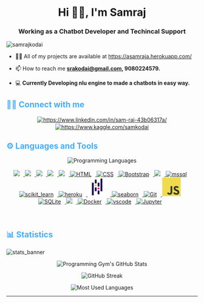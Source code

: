 <div style="background-color:balck;">

<h1 align="center">Hi 👋👋, I'm Samraj</h1>
<h3 align="center">Working as a Chatbot Developer and Techincal Support</h3>

<p align="left"> <img src="https://komarev.com/ghpvc/?username=samrajkodai&label=Profile%20views&color=0e75b6&style=flat" alt="samrajkodai" /> </p>

- 👨‍💻 All of my projects are available at https://asamraja.herokuapp.com/

- 📫 How to reach me **srakodai@gmail.com, 9080224579.**

- 💻 **Currently Developing nlu engine to made a chatbots in easy way.**



<!-- Connect with me -->

<h2 style="color: #44AEFB">👨‍💻 Connect with me</h2>

<p align="center">
<a href="https://linkedin.com/in/https://www.linkedin.com/in/sam-raj-43b06317a/" target="blank"><img align="center" src="https://cdn.jsdelivr.net/gh/devicons/devicon/icons/linkedin/linkedin-original.svg" alt="https://www.linkedin.com/in/sam-raj-43b06317a/" height="50" width="50" /></a>
<a href="https://kaggle.com/https://www.kaggle.com/samkodai" target="blank"><img align="center" src="https://cdn.jsdelivr.net/gh/devicons/devicon/icons/kaggle/kaggle-original.svg" alt="https://www.kaggle.com/samkodai" height="50" width="50" /></a>
</p>



<!-- Languages and Tools -->

<h2 style="color: #44AEFB">⚙️ Languages and Tools</h2>
<div align="center" style="display:block;">
    <img width="100px" alt="Programming Languages" src="https://user-images.githubusercontent.com/78341798/194531121-47b0119a-ce00-439d-b586-125f86acb098.png"/> 
</div>
<br>   
<!-- Icons Resources -->
<!-- https://devicon.dev/ -->
<!-- https://cdn.jsdelivr.net/npm/simple-icons@v3/icons/ -->
<div align="center">
  <a href="" target="_blank" rel="noreferrer">
      <img src="https://cdn.jsdelivr.net/gh/devicons/devicon/icons/python/python-original-wordmark.svg" height="50px" style="padding-right:10px;"/>
      
  </a>
  <a href=" target="_blank" rel="noreferrer">
     <img src="https://cdn.jsdelivr.net/gh/devicons/devicon/icons/django/django-plain.svg" height="50px" style="padding-right:10px;"/>
         
  </a>
  <a href="" target="_blank" rel="noreferrer">
      <img src="https://cdn.jsdelivr.net/gh/devicons/devicon/icons/tensorflow/tensorflow-original.svg" height="50px" style="padding-right:10px;"/>
  </a>
  <a href="" target="_blank" rel="noreferrer">
       <img src="https://cdn.jsdelivr.net/gh/devicons/devicon/icons/flask/flask-original.svg" height="50px" style="padding-right:10px;"/>
  </a>
  <a href="" target="_blank" rel="noreferrer">
      <img src="https://cdn.jsdelivr.net/gh/devicons/devicon/icons/mysql/mysql-original.svg" height="50px" style="padding-right:10px;"/>
  </a>                                                                                                                                 
                                                                                                                                       
  <a href="https://developer.mozilla.org/en-US/docs/Web/HTML" target="_blank" rel="noreferrer">
      <img  alt="HTML" height="50px" style="padding-right:10px;" src="https://cdn.jsdelivr.net/gh/devicons/devicon/icons/html5/html5-original.svg"/>
  </a>
  <a href="https://developer.mozilla.org/en-US/docs/Web/CSS" target="_blank" rel="noreferrer">
      <img  alt="CSS" height="50px" style="padding-right:10px;" src="https://cdn.jsdelivr.net/gh/devicons/devicon/icons/css3/css3-original.svg"/>
  </a>
  <a href="https://getbootstrap.com/" target="_blank" rel="noreferrer">
      <img  alt="Bootstrap" height="50px" style="padding-right:10px;" src="https://cdn.jsdelivr.net/gh/devicons/devicon/icons/bootstrap/bootstrap-original.svg"/>
  </a>

  <a href="" target="_blank" rel="noreferrer">                                                         
       <img src="https://cdn.jsdelivr.net/gh/devicons/devicon/icons/postgresql/postgresql-original.svg" height="50px" style="padding-right:10px;"/>
  </a>    
  <a href="" target="_blank" rel="noreferrer">         
       <img src="https://www.svgrepo.com/show/303229/microsoft-sql-server-logo.svg" alt="mssql" height="50px" style="padding-right:10px;"/> 
  </a>
  <a href="" target="_blank" rel="noreferrer">
      <img src="https://upload.wikimedia.org/wikipedia/commons/0/05/Scikit_learn_logo_small.svg" alt="scikit_learn" height="50px" style="padding-right:10px;"/>
      
  </a>
  <a href="" target="_blank" rel="noreferrer">
      <img src="https://www.vectorlogo.zone/logos/heroku/heroku-icon.svg" alt="heroku" height="50px" style="padding-right:10px;"/> </a> <a href="https://www.microsoft.com/en-us/sql-server" target="_blank" rel="noreferrer">
      
  </a>
  <a href="/" target="_blank" rel="noreferrer">
      <img src="https://raw.githubusercontent.com/devicons/devicon/2ae2a900d2f041da66e950e4d48052658d850630/icons/pandas/pandas-original.svg" alt="pandas" height="50px" style="padding-right:10px;"/>   
  </a>
  <a href="" target="_blank" rel="noreferrer">
       <img src="https://seaborn.pydata.org/_images/logo-mark-lightbg.svg" alt="seaborn" height="50px" style="padding-right:10px;"/>
      
  </a>
  <a href="https://git-scm.com/" target="_blank" rel="noreferrer">
      <img  alt="Git" height="50px" style="padding-right:10px;" src="https://cdn.jsdelivr.net/gh/devicons/devicon/icons/git/git-original.svg"/>
  </a>
  <a href="/" target="_blank" rel="noreferrer">
     <img src="https://raw.githubusercontent.com/devicons/devicon/master/icons/javascript/javascript-original.svg" alt="javascript" height="50px" style="padding-right:10px;"/>
      
  </a>

  <a href="https://www.sqlite.org/index.html" target="_blank" rel="noreferrer">
      <img  alt="SQLite" height="50px" style="padding-right:10px;" src="https://cdn.jsdelivr.net/gh/devicons/devicon/icons/sqlite/sqlite-original.svg"/>
  </a>
  <a href="https://www.npmjs.com/" target="_blank" rel="noreferrer">
       <img src="https://cdn.jsdelivr.net/gh/devicons/devicon/icons/pycharm/pycharm-original.svg" height="50px" style="padding-right:10px;"/>
  </a>
  <a href="https://www.docker.com/" target="_blank" rel="noreferrer">
      <img  alt="Docker" height="50px" style="padding-right:10px;" src="https://cdn.jsdelivr.net/gh/devicons/devicon/icons/docker/docker-plain-wordmark.svg"/>
  </a>
  <a href="https://code.visualstudio.com/" target="_blank" rel="noreferrer">
      <img  alt="vscode" height="50px" style="padding-right:10px;"src="https://cdn.jsdelivr.net/gh/devicons/devicon/icons/vscode/vscode-original.svg"/>
  </a>
  <a href="http://jupyter.org/" target="_blank" rel="noreferrer">
      <img  alt="Jupyter" height="50px" style="padding-right:10px;"src="https://cdn.jsdelivr.net/gh/devicons/devicon/icons/jupyter/jupyter-original-wordmark.svg"/>
  </a>
</div>
<br>
<br>


<!-- Statistics -->

<h2 style="color: #44AEFB">📊 Statistics</h2>

![stats_banner](https://user-images.githubusercontent.com/78341798/194534778-d662496c-ae00-4e8d-ae9b-b90912054e7f.gif)

<!-- Begin Stats Cards -->
<!-- Resources:  -->
<!-- Github & Languages Stats: https://github.com/anuraghazra/github-readme-stats --> 
<!-- Streak Stats: https://github.com/denvercoder1/github-readme-streak-stats -->
<!-- Change the value after ?username= to your GitHub username. -->
<div class="stats" align="center">

![Programming Gym's GitHub Stats](https://github-readme-stats.vercel.app/api?username=samrajkodai&hide=stars&count_private=true&show_icons=true&theme=algolia&border_radius=20)

![GitHub Streak](https://github-readme-streak-stats.herokuapp.com/?user=samrajkodai&theme=algolia&border_radius=20)

![Most Used Languages](https://github-readme-stats.vercel.app/api/top-langs/?username=samrajkodai&layout=compact&show_icons=true&theme=algolia&border_radius=20)
</div>
<!--  End Stats Cards -->

---
<!-- Begin Footer -->
<!-- Icons Resources -->
<!-- https://devicon.dev/ -->

<!-- End Footer -->



</div>

